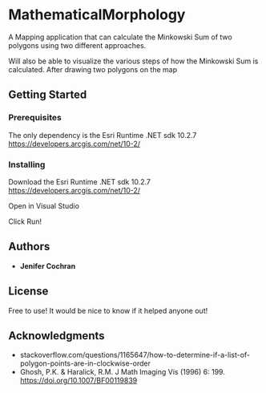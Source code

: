 # MathematicalMorphology

A Mapping application that can calculate the Minkowski Sum of two polygons using two different approaches.

Will also be able to visualize the various steps of how the Minkowski Sum is calculated.
After drawing two polygons on the map


## Getting Started



### Prerequisites

The only dependency is the Esri Runtime .NET sdk 10.2.7 https://developers.arcgis.com/net/10-2/


### Installing

Download the Esri Runtime .NET sdk 10.2.7 https://developers.arcgis.com/net/10-2/

Open in Visual Studio

Click Run!


## Authors

* **Jenifer Cochran**


## License

Free to use! It would be nice to know if it helped anyone out!

## Acknowledgments

* stackoverflow.com/questions/1165647/how-to-determine-if-a-list-of-polygon-points-are-in-clockwise-order
* Ghosh, P.K. & Haralick, R.M. J Math Imaging Vis (1996) 6: 199. https://doi.org/10.1007/BF00119839

